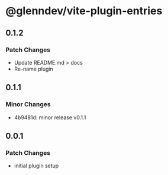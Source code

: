 # @glenndev/vite-plugin-entries

## 0.1.2

### Patch Changes

- Update README.md > docs
- Re-name plugin

## 0.1.1

### Minor Changes

- 4b9481d: minor release v0.1.1

## 0.0.1

### Patch Changes

- initial plugin setup
